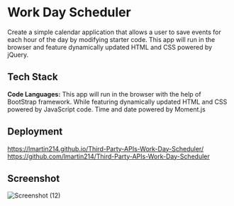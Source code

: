 
# Work Day Scheduler

Create a simple calendar application that allows a user to save events for each hour of the day by modifying starter code. This app will run in the browser and feature dynamically updated HTML and CSS powered by jQuery.


## Tech Stack

**Code Languages:** This app will run in the browser with the help of BootStrap framework. While featuring dynamically updated HTML and CSS powered by JavaScript code.
Time and date powered by Moment.js

## Deployment

https://lmartin214.github.io/Third-Party-APIs-Work-Day-Scheduler/
https://github.com/lmartin214/Third-Party-APIs-Work-Day-Scheduler

## Screenshot

![Screenshot (12)](https://user-images.githubusercontent.com/107451001/192428060-d6a76705-126e-486b-818f-14b8b41968e6.png)



